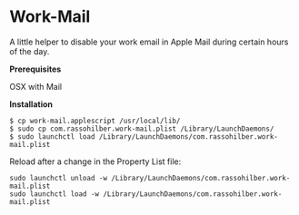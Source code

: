 Work-Mail
=================

A little helper to disable your work email in Apple Mail during certain hours of the day.

**Prerequisites**

OSX with Mail

**Installation**

```
$ cp work-mail.applescript /usr/local/lib/
$ sudo cp com.rassohilber.work-mail.plist /Library/LaunchDaemons/
$ sudo launchctl load /Library/LaunchDaemons/com.rassohilber.work-mail.plist
```

Reload after a change in the Property List file:

```
sudo launchctl unload -w /Library/LaunchDaemons/com.rassohilber.work-mail.plist
sudo launchctl load -w /Library/LaunchDaemons/com.rassohilber.work-mail.plist
```
